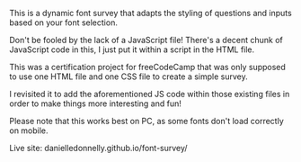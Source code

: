 This is a dynamic font survey that adapts the styling of questions and inputs based on your font selection.

Don't be fooled by the lack of a JavaScript file! There's a decent chunk of JavaScript code in this, I just put it within a script in the HTML file. 

This was a certification project for freeCodeCamp that was only supposed to use one HTML file and one CSS file to create a simple survey.

I revisited it to add the aforementioned JS code within those existing files in order to make things more interesting and fun!

Please note that this works best on PC, as some fonts don't load correctly on mobile.

Live site: danielledonnelly.github.io/font-survey/
